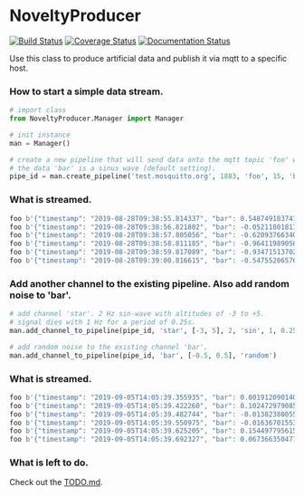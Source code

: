 # NoveltyProducer
[![Build Status](https://travis-ci.org/frank690/NoveltyProducer.svg?branch=master)](https://travis-ci.org/frank690/NoveltyProducer)
[![Coverage Status](https://coveralls.io/repos/github/frank690/NoveltyProducer/badge.svg?branch=master)](https://coveralls.io/github/frank690/NoveltyProducer?branch=master)
[![Documentation Status](https://readthedocs.org/projects/noveltyproducer/badge/?version=latest)](https://noveltyproducer.readthedocs.io/en/latest/?badge=latest)


Use this class to produce artificial data and publish it via mqtt to a specific host.


### How to start a simple data stream.
~~~py
# import class
from NoveltyProducer.Manager import Manager

# init instance
man = Manager()

# create a new pipeline that will send data onto the mqtt topic 'foo' with 15 Hz.
# the data 'bar' is a sinus wave (default setting).
pipe_id = man.create_pipeline('test.mosquitto.org', 1883, 'foo', 15, 'bar')
~~~


### What is streamed.
~~~py
foo b'{"timestamp": "2019-08-28T09:38:55.814337", "bar": 0.5487491837412708}'
foo b'{"timestamp": "2019-08-28T09:38:56.821802", "bar": -0.052118018113447295}'
foo b'{"timestamp": "2019-08-28T09:38:57.805056", "bar": -0.620937663401906}'
foo b'{"timestamp": "2019-08-28T09:38:58.811185", "bar": -0.9641198905685163}'
foo b'{"timestamp": "2019-08-28T09:38:59.817089", "bar": -0.9347151370201041}'
foo b'{"timestamp": "2019-08-28T09:39:00.816615", "bar": -0.5475520657645743}'
~~~


### Add another channel to the existing pipeline. Also add random noise to 'bar'.
~~~py
# add channel 'star'. 2 Hz sin-wave with altitudes of -3 to +5.
# signal dies with 1 Hz for a period of 0.25s.
man.add_channel_to_pipeline(pipe_id, 'star', [-3, 5], 2, 'sin', 1, 0.25)

# add random noise to the existing channel 'bar'.
man.add_channel_to_pipeline(pipe_id, 'bar', [-0.5, 0.5], 'random')
~~~


### What is streamed.
~~~py
foo b'{"timestamp": "2019-09-05T14:05:39.355935", "bar": 0.0019120901409, "star": -1.888965311351}'
foo b'{"timestamp": "2019-09-05T14:05:39.422260", "bar": 0.1024729790856, "star": -2.990286176688}'
foo b'{"timestamp": "2019-09-05T14:05:39.482744", "bar": -0.0138238005510, "star": -1.700181812509}'
foo b'{"timestamp": "2019-09-05T14:05:39.550975", "bar": -0.0163670155393, "star": 0}'
foo b'{"timestamp": "2019-09-05T14:05:39.625205", "bar": 0.1544977956158, "star": 0}'
foo b'{"timestamp": "2019-09-05T14:05:39.692327", "bar": 0.0673663504719, "star": 0}'
~~~


### What is left to do.
Check out the [TODO.md](https://github.com/frank690/NoveltyProducer/blob/master/TODO.md).
